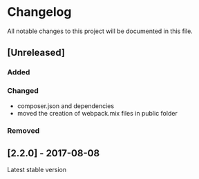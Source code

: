 # Changelog
All notable changes to this project will be documented in this file.  

## [Unreleased]  
### Added  
 
### Changed  
* composer.json and dependencies
* moved the creation of webpack.mix files in public folder

### Removed  


## [2.2.0] - 2017-08-08
Latest stable version
